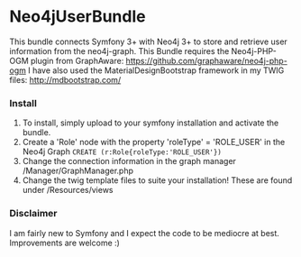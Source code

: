 # Neo4jUserBundle

This bundle connects Symfony 3+ with Neo4j 3+ to store and retrieve user information from the neo4j-graph. 
This Bundle requires the Neo4j-PHP-OGM plugin from GraphAware: https://github.com/graphaware/neo4j-php-ogm
I have also used the MaterialDesignBootstrap framework in my TWIG files: http://mdbootstrap.com/

### Install

1. To install, simply upload to your symfony installation and activate the bundle. 
2. Create a 'Role' node with the property 'roleType' = 'ROLE_USER' in the Neo4j Graph
``` CREATE (r:Role{roleType:'ROLE_USER'}) ```
3. Change the connection information in the graph manager /Manager/GraphManager.php
4. Change the twig template files to suite your installation! These are found under /Resources/views

### Disclaimer
I am fairly new to Symfony and I expect the code to be mediocre at best. Improvements are welcome :)

